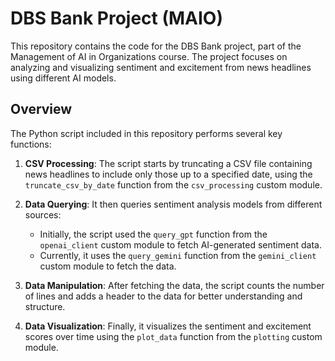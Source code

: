 # DBS Bank Project (MAIO)
This repository contains the code for the DBS Bank project, part of the Management of AI in Organizations course. The project focuses on analyzing and visualizing sentiment and excitement from news headlines using different AI models.

## Overview
The Python script included in this repository performs several key functions:

1. **CSV Processing**: The script starts by truncating a CSV file containing news headlines to include only those up to a specified date, using the `truncate_csv_by_date` function from the `csv_processing` custom module.

2. **Data Querying**: It then queries sentiment analysis models from different sources:
   - Initially, the script used the `query_gpt` function from the `openai_client` custom module to fetch AI-generated sentiment data.
   - Currently, it uses the `query_gemini` function from the `gemini_client` custom module to fetch the data.

3. **Data Manipulation**: After fetching the data, the script counts the number of lines and adds a header to the data for better understanding and structure.

4. **Data Visualization**: Finally, it visualizes the sentiment and excitement scores over time using the `plot_data` function from the `plotting` custom module.
